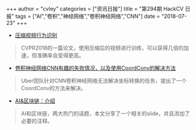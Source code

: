 +++
author = "cvley"
categories = ["资讯日报"]
title = "第294期 HackCV 日报"
tags = ["AI","卷积","神经网络","卷积神经网络","CNN"]
date = "2018-07-23"
+++

- [压缩视频行为识别](https://www.cs.utexas.edu/~cywu/projects/coviar/?from=hackcv&hmsr=hackcv.com&utm_medium=hackcv.com&utm_source=hackcv.com)

> CVPR2018的一篇论文，使用压缩后的视频进行训练，可以获得几倍的加速，但准确率会变得更高。

- [卷积神经网络CNN有趣的失败情况，以及使用CoordConv的解决方法](https://eng.uber.com/coordconv/?from=hackcv&hmsr=hackcv.com&utm_medium=hackcv.com&utm_source=hackcv.com)

> Uber团队针对CNN卷积神经网络无法解决坐标转换的任务，提出了一个CoordConv的方法来解决。

- [AI&区块链：介绍](http://mattturck.com/ai-blockchain/?from=hackcv&hmsr=hackcv.com&utm_medium=hackcv.com&utm_source=hackcv.com)

> AI和区块链，两大热门的话题，本文分享了一个相关的slide，并且添加了必要的注释。

